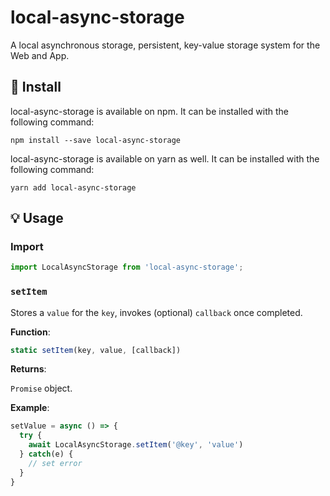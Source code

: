 # local-async-storage

A local asynchronous storage, persistent, key-value storage system for the Web and App.

## 🔧 Install

local-async-storage is available on npm. It can be installed with the following command:

```
npm install --save local-async-storage
```

local-async-storage is available on yarn as well. It can be installed with the following command:

```
yarn add local-async-storage
```

## 💡 Usage

### Import 

```js
import LocalAsyncStorage from 'local-async-storage';
```

### `setItem`

Stores a `value` for the `key`, invokes (optional) `callback` once completed.

**Function**:

```js
static setItem(key, value, [callback])
```

**Returns**:

`Promise` object.

**Example**:

```js
setValue = async () => {
  try {
    await LocalAsyncStorage.setItem('@key', 'value')
  } catch(e) {
    // set error
  }
}
```
